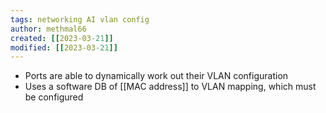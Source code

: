 ```yaml
---
tags: networking AI vlan config
author: methmal66
created: [[2023-03-21]]
modified: [[2023-03-21]]
---
```

- Ports are able to dynamically work out their VLAN configuration
- Uses a software DB of [[MAC address]] to VLAN mapping, which must be configured